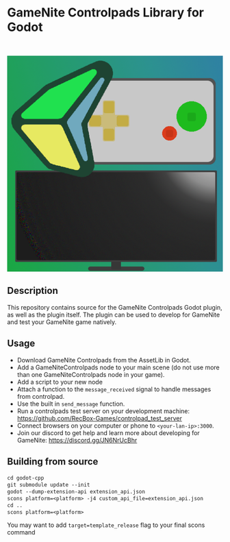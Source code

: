 # GameNite Controlpads Library for Godot
<br/>
<p align="center">
  <img src="icon.png" />
</p>

## Description

This repository contains source for the GameNite Controlpads Godot plugin, as
well as the plugin itself. The plugin can be used to develop for GameNite and
test your GameNite game natively.

## Usage

- Download GameNite Controlpads from the AssetLib in Godot.
- Add a GameNiteControlpads node to your main scene (do not use more than one
  GameNiteControlpads node in your game).
- Add a script to your new node
- Attach a function to the `message_received` signal to handle messages from
  controlpad.
- Use the built in `send_message` function.
- Run a controlpads test server on your development machine:
  https://github.com/RecBox-Games/controlpad_test_server
- Connect browsers on your computer or phone to `<your-lan-ip>:3000`.
- Join our discord to get help and learn more about developing for GameNite:
  https://discord.gg/JN6NrUcBhr


## Building from source
```
cd godot-cpp
git submodule update --init
godot --dump-extension-api extension_api.json
scons platform=<platform> -j4 custom_api_file=extension_api.json
cd ..
scons platform=<platform>
```
You may want to add `target=template_release` flag to your final scons command
